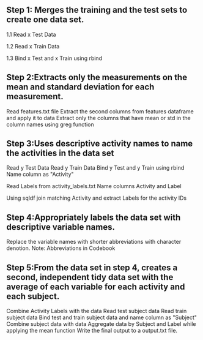 ## Step 1: Merges the training and the test sets to create one data set.
  1.1 Read x Test Data

  1.2 Read x Train Data

  1.3 Bind x Test and x Train using rbind
  
## Step 2:Extracts only the measurements on the mean and standard deviation for each measurement. 
  Read features.txt file
  Extract the second columns from features dataframe and apply it to data
  Extract only the columns that have mean or std in the column names using greg function

## Step 3:Uses descriptive activity names to name the activities in the data set
  Read y Test Data
  Read y Train Data
  Bind y Test and y Train using rbind
  Name column as "Activity"

  Read Labels from activity_labels.txt
  Name columns Activity and Label

  Using sqldf join matching Activity and extract Labels for the activity IDs

## Step 4:Appropriately labels the data set with descriptive variable names.
  Replace the variable names with shorter abbreviations with character denotion.
  Note: Abbreviations in Codebook
  
## Step 5:From the data set in step 4, creates a second, independent tidy data set with the average of each variable for each activity and each subject.
  Combine Activity Labels with the data
  Read test subject data
  Read train subject data
  Bind test and train subject data and name column as "Subject"
  Combine subject data with data
  Aggregate data by Subject and Label while applying the mean function
  Write the final output to a output.txt file.
